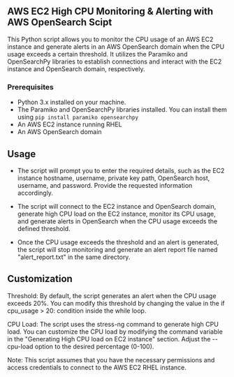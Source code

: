 ## AWS EC2 High CPU Monitoring & Alerting with AWS OpenSearch Scipt
This Python script allows you to monitor the CPU usage of an AWS EC2 instance and generate alerts in an AWS OpenSearch domain when the CPU usage exceeds a certain threshold. It utilizes the Paramiko and OpenSearchPy libraries to establish connections and interact with the EC2 instance and OpenSearch domain, respectively.

### Prerequisites
- Python 3.x installed on your machine.
- The Paramiko and OpenSearchPy libraries installed. You can install them using `pip install paramiko opensearchpy`
- An AWS EC2 instance running RHEL
- An AWS OpenSearch domain

## Usage
- The script will prompt you to enter the required details, such as the EC2 instance hostname, username, private key path, OpenSearch host, username, and password. Provide the requested information accordingly.

- The script will connect to the EC2 instance and OpenSearch domain, generate high CPU load on the EC2 instance, monitor its CPU usage, and generate alerts in OpenSearch when the CPU usage exceeds the defined threshold.

- Once the CPU usage exceeds the threshold and an alert is generated, the script will stop monitoring and generate an alert report file named "alert_report.txt" in the same directory.

## Customization
Threshold: 
By default, the script generates an alert when the CPU usage exceeds 20%. You can modify this threshold by changing the value in the if cpu_usage > 20: condition inside the while loop.

CPU Load: 
The script uses the stress-ng command to generate high CPU load. You can customize the CPU load by modifying the command variable in the "Generating High CPU load on EC2 instance" section. Adjust the --cpu-load option to the desired percentage (0-100).

Note: This script assumes that you have the necessary permissions and access credentials to connect to the AWS EC2 RHEL instance.